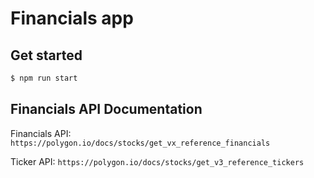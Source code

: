 # Financials app

## Get started

```bash
$ npm run start
```

## Financials API Documentation

Financials API:
`https://polygon.io/docs/stocks/get_vx_reference_financials`

Ticker API:
`https://polygon.io/docs/stocks/get_v3_reference_tickers`



